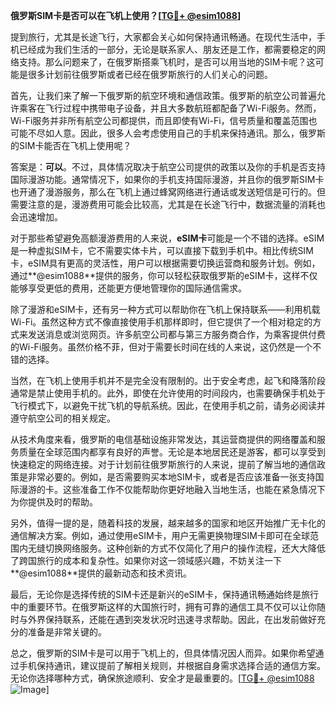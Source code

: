 **俄罗斯SIM卡是否可以在飞机上使用？[[TG💪+ @esim1088](https://t.me/s/esim1088)]**

提到旅行，尤其是长途飞行，大家都会关心如何保持通讯畅通。在现代生活中，手机已经成为我们生活的一部分，无论是联系家人、朋友还是工作，都需要稳定的网络支持。那么问题来了，在俄罗斯搭乘飞机时，是否可以用当地的SIM卡呢？这可能是很多计划前往俄罗斯或者已经在俄罗斯旅行的人们关心的问题。

首先，让我们来了解一下俄罗斯的航空环境和通信政策。俄罗斯的航空公司普遍允许乘客在飞行过程中携带电子设备，并且大多数航班都配备了Wi-Fi服务。然而，Wi-Fi服务并非所有航空公司都提供，而且即使有Wi-Fi，信号质量和覆盖范围也可能不尽如人意。因此，很多人会考虑使用自己的手机来保持通讯。那么，俄罗斯的SIM卡能否在飞机上使用呢？

答案是：**可以**。不过，具体情况取决于航空公司提供的政策以及你的手机是否支持国际漫游功能。通常情况下，如果你的手机支持国际漫游，并且你的俄罗斯SIM卡也开通了漫游服务，那么在飞机上通过蜂窝网络进行通话或发送短信是可行的。但需要注意的是，漫游费用可能会比较高，尤其是在长途飞行中，数据流量的消耗也会迅速增加。

对于那些希望避免高额漫游费用的人来说，**eSIM卡**可能是一个不错的选择。eSIM是一种虚拟SIM卡，它不需要实体卡片，可以直接下载到手机中。相比传统SIM卡，eSIM具有更高的灵活性，用户可以根据需要切换运营商和服务计划。例如，通过**@esim1088**提供的服务，你可以轻松获取俄罗斯的eSIM卡，这样不仅能够享受更低的费用，还能更方便地管理你的国际通信需求。

除了漫游和eSIM卡，还有另一种方式可以帮助你在飞机上保持联系——利用机载Wi-Fi。虽然这种方式不像直接使用手机那样即时，但它提供了一个相对稳定的方式来发送消息或浏览网页。许多航空公司都与第三方服务商合作，为乘客提供付费的Wi-Fi服务。虽然价格不菲，但对于需要长时间在线的人来说，这仍然是一个不错的选择。

当然，在飞机上使用手机并不是完全没有限制的。出于安全考虑，起飞和降落阶段通常是禁止使用手机的。此外，即使在允许使用的时间段内，也需要确保手机处于飞行模式下，以避免干扰飞机的导航系统。因此，在使用手机之前，请务必阅读并遵守航空公司的相关规定。

从技术角度来看，俄罗斯的电信基础设施非常发达，其运营商提供的网络覆盖和服务质量在全球范围内都享有良好的声誉。无论是本地居民还是游客，都可以享受到快速稳定的网络连接。对于计划前往俄罗斯旅行的人来说，提前了解当地的通信政策是非常必要的。例如，是否需要购买本地SIM卡，或者是否应该准备一张支持国际漫游的卡。这些准备工作不仅能帮助你更好地融入当地生活，也能在紧急情况下为你提供及时的帮助。

另外，值得一提的是，随着科技的发展，越来越多的国家和地区开始推广无卡化的通信解决方案。例如，通过使用eSIM卡，用户无需更换物理SIM卡即可在全球范围内无缝切换网络服务。这种创新的方式不仅简化了用户的操作流程，还大大降低了跨国旅行的成本和复杂性。如果你对这一领域感兴趣，不妨关注一下**@esim1088**提供的最新动态和技术资讯。

最后，无论你是选择传统的SIM卡还是新兴的eSIM卡，保持通讯畅通始终是旅行中的重要环节。在俄罗斯这样的大国旅行时，拥有可靠的通信工具不仅可以让你随时与外界保持联系，还能在遇到突发状况时迅速寻求帮助。因此，在出发前做好充分的准备是非常关键的。

总之，俄罗斯的SIM卡是可以用于飞机上的，但具体情况因人而异。如果你希望通过手机保持通讯，建议提前了解相关规则，并根据自身需求选择合适的通信方案。无论你选择哪种方式，确保旅途顺利、安全才是最重要的。[[TG💪+ @esim1088](https://t.me/s/esim1088) ![Image](https://i.postimg.cc/4NQfJmqS/Snipaste-2025-05-13-00-14-12.png)]
